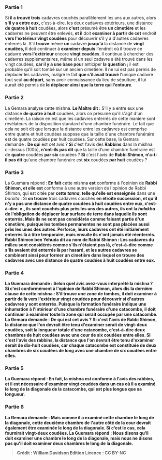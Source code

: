 
### Partie 1
Si <b>il a trouvé trois</b> cadavres couchés parallèlement les uns aux autres, alors <b>s'il y a entre eux,</b> c'est-à-dire, les deux cadavres extérieurs, une distance <b>de quatre à huit</b> coudées, alors <b>c'est</b> présumé être <b>un cimetière</b> et les cadavres ne peuvent être enlevés, <b>et il</b> doit <b>examiner à partir de cet</b> endroit <b>vers l'extérieur vingt coudées</b> pour découvrir s'il y a d'autres cadavres enterrés là. S'il <b>trouve</b> même <b>un</b> cadavre <b>jusqu'à</b> la distance de <b>vingt coudées, il</b> doit continuer à <b>examiner depuis</b> l'endroit où il trouve ce cadavre <b>vers l'extérieur</b> encore <b>vingt coudées. </b> Il continue à chercher des cadavres supplémentaires, même si un seul cadavre a été trouvé dans les vingt coudées, <b>car il y a une base pour</b> anticiper <b>la question ; </b> il est probable qu'il soit tombé sur un ancien cimetière. Il ne lui est pas permis de déplacer les cadavres, malgré le fait <b>que s'il avait trouvé</b> l'unique cadavre tout seul <b>au départ,</b> sans avoir connaissance du lieu de sépulture, il lui aurait été permis de <b>le déplacer ainsi que la terre qui l'entoure</b>.

### Partie 2
La Gemara analyse cette mishna. <b>Le Maître dit :</b> S'il y a entre eux une distance <b>de quatre à huit</b> coudées, alors on présume qu'il s'agit d'un cimetière. La raison en est que les cadavres enterrés de cette manière sont révélateurs de la disposition standard d'une chambre funéraire. Le fait que cela ne soit dit que lorsque la distance entre les cadavres est comprise entre quatre et huit coudées suppose que la taille d'une chambre funéraire est de quatre coudées par huit coudées. Sur cette base, la Gemara demande : <b>De qui</b> est cet avis ? <b>Si</b> c'est l'avis des <b>Rabbins</b> dans la mishna ci-dessus (100b), <b>n'ont-ils pas dit</b> que la taille d'une chambre funéraire est de <b>quatre</b> coudées <b>par six</b> coudées ? <b>Si</b> c'est l'avis de <b>Rabbi Shimon, n'a-t-il pas dit</b> qu'une chambre funéraire est <b>six</b> coudées <b>par huit</b> coudées ?

### Partie 3
La Guemara répond : <b>En fait</b> cette mishna <b>est</b> conforme à l'opinion de <b>Rabbi Shimon, et elle est</b> conforme à une autre version de l'opinion de Rabbi Shimon, qui est citée par <b>cette <i>tanna</i>, telle qu'elle est enseignée</b> dans une <i>baraita</i> : Si <b>on trouve</b> trois cadavres couchés <b>en étroite <b>succession, et qu'il n'y a pas</b> une distance <b>de quatre coudées à huit</b> coudées <b>entre eux,</b> c'est-à-dire. e., ils sont couchés plus près les uns des autres, <b>ils ont</b> la <i>halakha</i> de l'obligation de déplacer leur <b>surface</b> de terre dans laquelle ils sont enterrés. <b>Mais ils ne sont pas</b> considérés comme faisant partie d'un <b>cimetière,</b> puisque les tombes permanentes ne sont pas placées aussi près les unes des autres. Perforce, leurs cadavres ont été initialement enterrés là à titre temporaire, mais ensuite ils n'ont jamais été réenterrés. <b>Rabbi Shimon ben Yehuda dit au nom de Rabbi Shimon : Les</b> cadavres du <b>milieu sont considérés comme s'ils n'étaient pas</b> là, c'est-à-dire comme s'ils avaient été enterrés là par hasard, <b>et les autres</b> cadavres se <b>combinent</b> ainsi pour former un cimetière dans lequel on trouve des cadavres avec une distance <b>de quatre coudées à huit</b> coudées entre eux.

### Partie 4
La Guemara demande : <b>Selon quel avis avez-vous interprété</b> la mishna ? Si c'est <b>conformément</b> à l'opinion de <b>Rabbi Shimon,</b> alors <b>dis la dernière clause</b> de cette mishna : S'il trouve une zone de tombes, <b>il</b> doit <b>examiner à partir de là vers l'extérieur vingt coudées</b> pour découvrir si d'autres cadavres y sont enterrés. Puisque la formation funéraire indique une inhumation à l'intérieur d'une chambre funéraire d'une catacombe, il doit continuer à examiner toute la zone qui serait occupée par une catacombe. La Gemara demande : <b>De qui est cet avis ? <b>Si</b> c'est l'avis de <b>Rabbi Shimon,</b> la distance que l'on devrait être tenu d'examiner <b>serait de vingt-deux</b> coudées, soit la longueur totale d'une catacombe, c'est-à-dire deux chambres de huit coudées avec une cour de six coudées entre elles. <b>Si</b> c'est l'avis des <b>rabbins,</b> la distance que l'on devrait être tenu d'examiner <b>serait de dix-huit</b> coudées, car chaque catacombe est constituée de deux chambres de six coudées de long avec une chambre de six coudées entre elles.

### Partie 5
La Guemara répond : <b>En fait,</b> la mishna <b>est</b> conforme à l'avis des <b>rabbins, et</b> il est nécessaire d'examiner vingt coudées dans un cas <b>où il a examiné le long de la diagonale</b> de la catacombe, qui est plus longue que sa longueur.

### Partie 6
La Gemara demande : <b>Mais comme</b> il a examiné <b>cette</b> chambre le long de <b>la diagonale, cette</b> deuxième chambre de l'autre côté de la cour devrait <b>également</b> être examinée le long de <b>la diagonale.</b> Si c'est le cas, cela <b>fournirait vingt-deux</b> coudées. La Guemara répond : <b>Nous disons</b> qu'il doit examiner <b>une</b> chambre le long de <b>la diagonale,</b> mais <b>nous ne disons pas</b> qu'il doit examiner <b>deux</b> chambres le long de <b>la diagonale.</b>

>Crédit : William Davidson Edition
>Licence : CC BY-NC